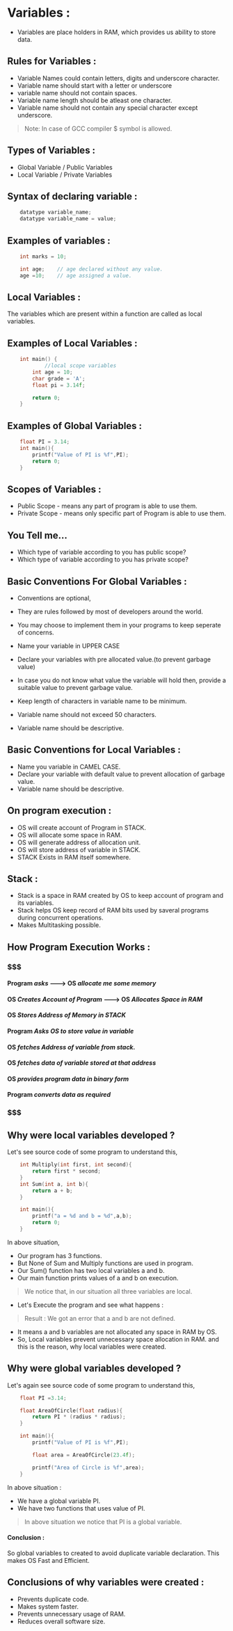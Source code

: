 # Variables :
- Variables are place holders in RAM, which provides us ability to store data.

## Rules for Variables :
* Variable Names could contain letters, digits and underscore character.
* Variable name should start with a letter or underscore
* variable name should not contain spaces.
* Variable name length should be atleast one character.
* Variable name should not contain any special character except underscore.

> Note: In case of GCC compiler $ symbol is allowed.

## Types of Variables :
* Global Variable / Public Variables
* Local Variable / Private Variables

## Syntax of declaring variable :
```c
	datatype variable_name;
	datatype variable_name = value;
```

## Examples of variables :
```c
	int marks = 10;

	int age;	// age declared without any value.
	age =10;	// age assigned a value.
```

## Local Variables :
The variables which are present within a function are called as local variables.

## Examples of Local Variables :
```c
	int main() {
			//local scope variables
		int age = 10;
		char grade = 'A';
		float pi = 3.14f;

		return 0;
	}
```

## Examples of Global Variables :
```c
	float PI = 3.14;
	int main(){
		printf("Value of PI is %f",PI);
		return 0;
	}
```
## Scopes of Variables :
* Public Scope - means any part of program is able to use them.
* Private Scope - means only specific part of Program is able to use them.

## You Tell me...
* Which type of variable according to you has public scope?
*	Which type of variable according to you has private scope?

## Basic Conventions For Global Variables :
* Conventions are optional,
* They are rules followed by most of developers around the world.
* You may choose to implement them in your programs to keep seperate of concerns.

* Name your variable in UPPER CASE
* Declare your variables with pre allocated value.(to prevent garbage value)
* In case you do not know what value the variable will hold then, provide a suitable value to prevent garbage value.
* Keep length of characters in variable name to be minimum.
* Variable name should not exceed 50 characters.
* Variable name should be descriptive.

## Basic Conventions for Local Variables :
* Name you variable in CAMEL CASE.
* Declare your variable with default value to prevent allocation of garbage value.
* Variable name should be descriptive.

## On program execution :
* OS will create account of Program in STACK.
* OS will allocate some space in RAM.
* OS will generate address of allocation unit.
* OS will store address of variable in STACK.
* STACK Exists in RAM itself somewhere.

## Stack :
* Stack is a space in RAM created by OS to keep account of program and its variables.
* Stack helps OS keep record of RAM bits used by saveral programs during concurrent operations.
* Makes Multitasking possible.

## How Program Execution Works :

### $$$

#### Program *asks* ---> OS *allocate me some memory*
#### OS *Creates Account of Program* ---> OS *Allocates Space in RAM*
#### OS *Stores Address of Memory in STACK*
#### Program *Asks OS to store value in variable*
#### OS *fetches Address of variable from stack.*
#### OS *fetches data of variable stored at that address*
#### OS *provides program data in binary form*
#### Program *converts data as required*

### $$$

## Why were local variables developed ?
Let's see source code of some program to understand this,

```c
	int Multiply(int first, int second){
		return first * second;
	}
	int Sum(int a, int b){
		return a + b;
	}

	int main(){
		printf("a = %d and b = %d",a,b);
		return 0;
	}
```

In above situation,

* Our program has 3 functions.
* But None of Sum and Multiply functions are used in program.
* Our Sum() function has two local variables a and b.
* Our main function prints values of a and b on execution.

> We notice that, in our situation all three variables are local.

*	Let's Execute the program and see what happens :
>	Result : We got an error that a and b are not defined.

* It means a and b variables are not allocated any space in RAM by OS.
* So, Local variables prevent unnecessary space allocation in RAM. and this is the reason, why local variables were created.

## Why were global variables developed ?
Let's again see source code of some program to understand this,

```c
	float PI =3.14;

	float AreaOfCircle(float radius){
		return PI * (radius * radius);
	}

	int main(){
		printf("Value of PI is %f",PI);

		float area = AreaOfCircle(23.4f);

		printf("Area of Circle is %f",area);
	}
```

In above situation :
* We have a global variable PI.
* We have two functions that uses value of PI.
> In above situation we notice that PI is a global variable.

#### Conclusion :
So global variables to created to avoid duplicate variable declaration. This makes OS Fast and Efficient.

## Conclusions of why variables were created :

* Prevents duplicate code.
* Makes system faster.
* Prevents unnecessary usage of RAM.
* Reduces overall software size.
